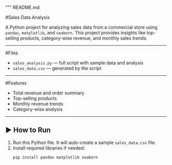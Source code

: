 """
README.md

#Sales Data Analysis

A Python project for analyzing sales data from a commercial store using `pandas`, `matplotlib`, and `seaborn`. This project provides insights like top-selling products, category-wise revenue, and monthly sales trends.

---

#Files

- `sales_analysis.py` — full script with sample data and analysis
- `sales_data.csv` — generated by the script

---

#Features

- Total revenue and order summary
- Top-selling products
- Monthly revenue trends
- Category-wise analysis

---

## ▶️ How to Run

1. Run this Python file. It will auto-create a sample `sales_data.csv` file.
2. Install required libraries if needed:
   ```bash
   pip install pandas matplotlib seaborn
